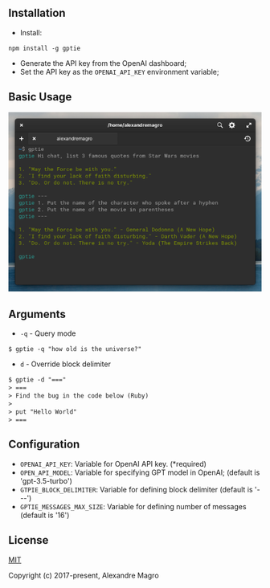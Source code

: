 ## Installation

- Install:

```shell
npm install -g gptie
```

- Generate the API key from the OpenAI dashboard;
- Set the API key as the `OPENAI_API_KEY` environment variable;


## Basic Usage

<p align="center">
  <img src="assets/example.png"/>
</p>

## Arguments

- `-q` - Query mode

```
$ gptie -q "how old is the universe?"
```

- `d` - Override block delimiter

```
$ gptie -d "==="
> ===
> Find the bug in the code below (Ruby)
>
> put "Hello World"
> ===
```

## Configuration


- `OPENAI_API_KEY`: Variable for OpenAI API key. (*required)
- `OPEN_API_MODEL`: Variable for specifying GPT model in OpenAI; (default is 'gpt-3.5-turbo')
- `GTPIE_BLOCK_DELIMITER`: Variable for defining block delimiter (default is '---')
- `GPTIE_MESSAGES_MAX_SIZE`: Variable for defining number of messages (default is '16')

## License

[MIT](http://opensource.org/licenses/MIT)

Copyright (c) 2017-present, Alexandre Magro
